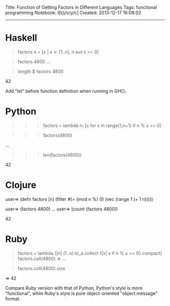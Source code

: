 Title: Function of Getting Factors in Different Languages
Tags: functional programming
Notebook: t[t/j/o/y/c]
Created: 2013-12-17 16:08:02

------

# Haskell

 

 > factors n = [x | x <- [1..n], n `mod` x == 0]

 > factors 4800 
 ...

 > length $ factors 4800

 42 

Add "let" before function definition when running in GHCi.

 

# Python

 

 >>> factors = lambda n: [x for x in range(1,n+1) if n % x == 0]

 >>> factors(4800)

 ...

 >>> len(factors(4800))

 42

 

# Clojure

 

 user=> (defn factors [n] (filter #(= (mod n %) 0) (vec (range 1 (+ 1 n)))))

 user=> (factors 4800) 
 ... 
 user=> (count (factors 4800))

 42

 

# Ruby

 

 > factors = lambda {|n| (1..n).to_a.collect {|x| x if n % x == 0}.compact} 
 > factors.call(4800) 
 => ... 

 > factors.call(4800).size

 => 42

 

Compare Ruby version with that of Python, Python's style is more "functional", while Ruby's style is pure object-oriented "object.message" format.
